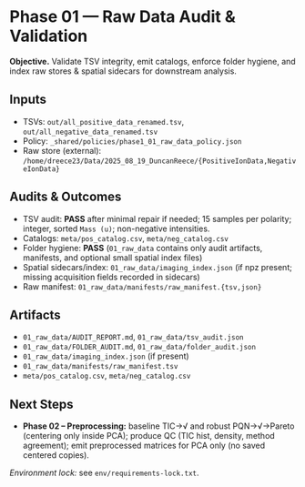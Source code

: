 # Phase 01 — Raw Data Audit & Validation

**Objective.** Validate TSV integrity, emit catalogs, enforce folder hygiene, and index raw stores & spatial sidecars for downstream analysis.

## Inputs
- TSVs: `out/all_positive_data_renamed.tsv`, `out/all_negative_data_renamed.tsv`
- Policy: `_shared/policies/phase1_01_raw_data_policy.json`
- Raw store (external): `/home/dreece23/Data/2025_08_19_DuncanReece/{PositiveIonData,NegativeIonData}`

## Audits & Outcomes
- TSV audit: **PASS** after minimal repair if needed; 15 samples per polarity; integer, sorted `Mass (u)`; non-negative intensities.
- Catalogs: `meta/pos_catalog.csv`, `meta/neg_catalog.csv`
- Folder hygiene: **PASS** (`01_raw_data` contains only audit artifacts, manifests, and optional small spatial index files)
- Spatial sidecars/index: `01_raw_data/imaging_index.json` (if npz present; missing acquisition fields recorded in sidecars)
- Raw manifest: `01_raw_data/manifests/raw_manifest.{tsv,json}`

## Artifacts
- `01_raw_data/AUDIT_REPORT.md`, `01_raw_data/tsv_audit.json`
- `01_raw_data/FOLDER_AUDIT.md`, `01_raw_data/folder_audit.json`
- `01_raw_data/imaging_index.json` (if present)
- `01_raw_data/manifests/raw_manifest.tsv`
- `meta/pos_catalog.csv`, `meta/neg_catalog.csv`

## Next Steps
- **Phase 02 – Preprocessing:** baseline TIC→√ and robust PQN→√→Pareto (centering only inside PCA); produce QC (TIC hist, density, method agreement); emit preprocessed matrices for PCA only (no saved centered copies).

_Environment lock:_ see `env/requirements-lock.txt`.
